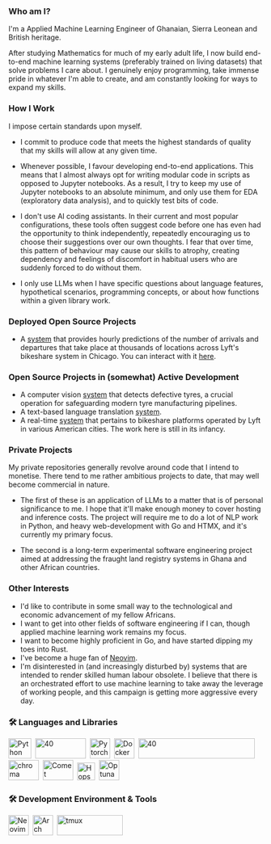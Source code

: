 ### Who am I?
I'm a Applied Machine Learning Engineer of Ghanaian, Sierra Leonean and British heritage. 

After studying Mathematics for much of my early adult life, I now build end-to-end machine learning systems (preferably trained on living datasets) that solve problems I care about. I genuinely enjoy programming, take immense pride in whatever I'm able to create, and am constantly looking for ways to expand my skills. 

### How I Work
I impose certain standards upon myself.
- I commit to produce code that meets the highest standards of quality that my skills will allow at any given time.
- Whenever possible, I favour developing end-to-end applications. This means that I almost always opt for writing modular code in scripts as opposed to Jupyter notebooks. As a result, I try to keep my use of Jupyter notebooks to an absolute minimum, and only use them for EDA (exploratory data analysis), and to quickly test bits of code.
- I don't use AI coding assistants. In their current and most popular configurations, these tools often suggest code before one has even had the opportunity to think independently, repeatedly encouraging us to choose their suggestions over our own thoughts. I fear that over time, this pattern of behaviour may cause our skills to atrophy, creating dependency and feelings of discomfort in habitual users who are suddenly forced to do without them.

- I only use LLMs when I have specific questions about language features, hypothetical scenarios, programming concepts, or about how functions within a given library work. 

### Deployed Open Source Projects
- A [system](https://github.com/kobinabrandon/Hourly-Divvy-Trip-Predictor) that provides hourly predictions of the number of arrivals and departures that take place at thousands of locations across Lyft's bikeshare system in Chicago. You can interact with it [here](https://melodious-wisdom-production-2431.up.railway.app/).

### Open Source Projects in (somewhat) Active Development
- A computer vision [system](https://github.com/kobinabrandon/automated-tyre-defect-detection) that detects defective tyres, a crucial operation for safeguarding modern tyre manufacturing pipelines.
- A text-based language translation [system](https://github.com/kobinabrandon/translate-with-transformers). 
- A real-time [system](https://github.com/kobinabrandon/real-time-systems-for-lyft-bikes) that pertains to bikeshare platforms operated by Lyft in various American cities. The work here is still in its infancy.

### Private Projects
My private repositories generally revolve around code that I intend to monetise. 
There tend to me rather ambitious projects to date, that may well become commercial in nature. 

- The first of these is an application of LLMs to a matter that is of personal significance to me. I hope that it'll make enough money to cover hosting and inference costs. The project will require me to do a lot of NLP work in Python, and heavy web-development with Go and HTMX, and it's currently my primary focus.

- The second is a long-term experimental software engineering project aimed at addressing the fraught land registry systems in Ghana and other African countries.

### Other Interests
- I'd like to contribute in some small way to the technological and economic advancement of my fellow Africans.
- I want to get into other fields of software engineering if I can, though applied machine learning work remains my focus.
- I want to become highly proficient in Go, and have started dipping my toes into Rust.
- I've become a huge fan of [Neovim](https://github.com/neovim/neovim).
- I'm disinterested in (and increasingly disturbed by) systems that are intended to render skilled human labour obsolete. I believe that there is an orchestrated effort to use machine learning to take away the leverage of working people, and this campaign is getting more aggressive every day.


### :hammer_and_wrench: Languages and Libraries
  <img src="https://pluspng.com/img-png/python-logo-png-open-2000.png" title="Python" alt="Python" width="45" height="40"/>&nbsp;
  <img src="https://lh3.googleusercontent.com/proxy/Ofs1hx1JNYmL2GtnNkUKwkwMvof6inKml1d-PPNIp9kkCFrZ0C5doDn8nL5Tr0iQiagTgTOrdkewXvGUpbdfUhAMfAdvFMEyVhOaGCOo3FVDsoi7t3u_kDI8oZ44s41vzwbh5BdacpPUsVQkRm0ErU23ZQq6T2UmEWw=w1200-h630-p-k-no-nu" title="Go" alt="40" width="100" height="40"/>&nbsp;
  <img src="https://upload.wikimedia.org/wikipedia/commons/1/10/PyTorch_logo_icon.svg" title="Pytorch" alt="Pytorch" width="40" height="40"/>&nbsp; 
  <img src="https://static-00.iconduck.com/assets.00/docker-icon-1024x1024-lfuwmavf.png" title="Docker" alt="Docker" width="40" height="40"/>&nbsp; 
  <img src="https://blog.langchain.ac.cn/content/images/2024/03/LangChain-logo.png" title="Langchain" alt="40" width="230" height="40"/>&nbsp;
  <img src="https://miro.medium.com/v2/resize:fit:793/0*RTW5byy6eH_eSWTP.png" title="ChromaDB" alt="chroma" width="60" height="40"/>&nbsp;
  <img src="https://www.comet.com/images/logo_comet_light.png" title="CometML" alt="Comet" width="60" height="40"/>&nbsp; 
  <img src="https://uploads-ssl.webflow.com/618ceae2a430c960c6f6b19a/61a77bd7a2e4345dc9c999ba_Hopsworks%20Icon%20Green.png" title="Hopsworks" alt="Hopsworks" width="35" height="35"/>&nbsp; 
  <img src="https://avatars.githubusercontent.com/u/57251745?s=400&v=4" title="Optuna" alt="Optuna" width="40" height="40"/>&nbsp; 

</div>

### :hammer_and_wrench: Development Environment & Tools
  <img src="https://raw.githubusercontent.com/neovim/neovim.github.io/64847b55443a3aff37ec07b3802ab9d0bbaf3d5e/logos/neovim-mark.svg" title="Neovim" alt="Neovim" width="40" height="40"/>&nbsp;
  <img src="https://wiki.installgentoo.com/images/f/f9/Arch-linux-logo.png" title="Arch Linux" alt="Arch" width="40" height="40"/>&nbsp;
  <img src="https://1.bp.blogspot.com/-4uQjU4OmCD8/XcUxqkNXhrI/AAAAAAAADmg/pBRDk3x4Se8wPgdn2NXnPA8pGrFGr1Y0wCLcBGAsYHQ/s1600/1920px-Tmux_logo.svg.png" title="Tmux" alt="tmux" width="130" height="40"/>&nbsp;
